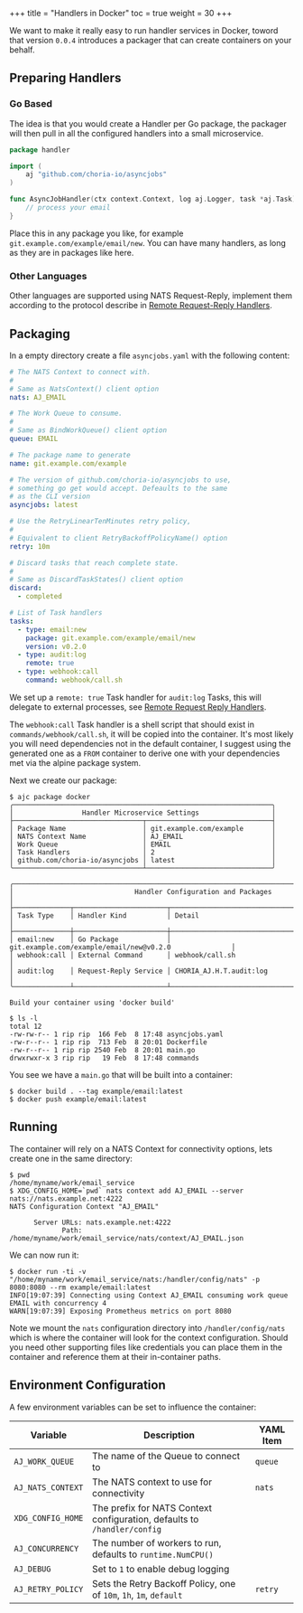 +++
title = "Handlers in Docker"
toc = true
weight = 30
+++

We want to make it really easy to run handler services in Docker, toword that version `0.0.4` introduces a packager that can create containers on your behalf.

## Preparing Handlers

### Go Based

The idea is that you would create a Handler per Go package, the packager will then pull in all the configured handlers into a small microservice.

```go
package handler

import (
	aj "github.com/choria-io/asyncjobs"
)

func AsyncJobHandler(ctx context.Context, log aj.Logger, task *aj.Task) (any, error) {
	// process your email
}
```

Place this in any package you like, for example `git.example.com/example/email/new`. You can have many handlers, as long as they are in packages like here.

### Other Languages

Other languages are supported using NATS Request-Reply, implement them according to the protocol describe in [Remote Request-Reply Handlers](../../reference/request-reply/).

## Packaging

In a empty directory create a file `asyncjobs.yaml` with the following content:

```yaml
# The NATS Context to connect with.
#
# Same as NatsContext() client option
nats: AJ_EMAIL

# The Work Queue to consume.
#
# Same as BindWorkQueue() client option
queue: EMAIL

# The package name to generate
name: git.example.com/example

# The version of github.com/choria-io/asyncjobs to use,
# something go get would accept. Defeaults to the same
# as the CLI version
asyncjobs: latest

# Use the RetryLinearTenMinutes retry policy,
#
# Equivalent to client RetryBackoffPolicyName() option
retry: 10m

# Discard tasks that reach complete state.
#
# Same as DiscardTaskStates() client option
discard:
  - completed

# List of Task handlers
tasks:
  - type: email:new
    package: git.example.com/example/email/new
    version: v0.2.0
  - type: audit:log
    remote: true
  - type: webhook:call
    command: webhook/call.sh
```

We set up a `remote: true` Task handler for `audit:log` Tasks, this will delegate to external processes, see [Remote Request Reply Handlers](../../reference/request-reply/).

The `webhook:call` Task handler is a shell script that should exist in `commands/webhook/call.sh`, it will be copied into the container. It's most likely you will need dependencies not in the default container, I suggest using the generated one as a `FROM` container to derive one with your dependencies met via the alpine package system.

Next we create our package:

```
$ ajc package docker
╭────────────────────────────────────────────────────────────────╮
│                 Handler Microservice Settings                  │
├────────────────────────────────┬───────────────────────────────┤
│ Package Name                   │ git.example.com/example       │
│ NATS Context Name              │ AJ_EMAIL                      │
│ Work Queue                     │ EMAIL                         │
│ Task Handlers                  │ 2                             │
│ github.com/choria-io/asyncjobs │ latest                        │
╰────────────────────────────────┴───────────────────────────────╯

╭───────────────────────────────────────────────────────────────────────────────────────────────╮
│                              Handler Configuration and Packages                               │
├──────────────┬───────────────────────┬────────────────────────────────────────────────────────┤
│ Task Type    │ Handler Kind          │ Detail                                                 │
├──────────────┼───────────────────────┼────────────────────────────────────────────────────────┤
│ email:new    │ Go Package            │ git.example.com/example/email/new@v0.2.0               │
│ webhook:call │ External Command      │ webhook/call.sh                                        │
│ audit:log    │ Request-Reply Service │ CHORIA_AJ.H.T.audit:log                                │
╰──────────────┴───────────────────────┴────────────────────────────────────────────────────────╯

Build your container using 'docker build'

$ ls -l
total 12
-rw-rw-r-- 1 rip rip  166 Feb  8 17:48 asyncjobs.yaml
-rw-r--r-- 1 rip rip  713 Feb  8 20:01 Dockerfile
-rw-r--r-- 1 rip rip 2540 Feb  8 20:01 main.go
drwxrwxr-x 3 rip rip   19 Feb  8 17:48 commands
```

You see we have a `main.go` that will be built into a container:

```
$ docker build . --tag example/email:latest
$ docker push example/email:latest
```

## Running

The container will rely on a NATS Context for connectivity options, lets create one in the same directory:

```
$ pwd 
/home/myname/work/email_service
$ XDG_CONFIG_HOME=`pwd` nats context add AJ_EMAIL --server nats://nats.example.net:4222
NATS Configuration Context "AJ_EMAIL"

      Server URLs: nats.example.net:4222
             Path: /home/myname/work/email_service/nats/context/AJ_EMAIL.json
```

We can now run it:

```
$ docker run -ti -v "/home/myname/work/email_service/nats:/handler/config/nats" -p 8080:8080 --rm example/email:latest
INFO[19:07:39] Connecting using Context AJ_EMAIL consuming work queue EMAIL with concurrency 4
WARN[19:07:39] Exposing Prometheus metrics on port 8080
```

Note we mount the `nats` configuration directory into `/handler/config/nats` which is where the container will look for the context configuration.  Should you need other supporting files like credentials you can place them in the container and reference them at their in-container paths.

## Environment Configuration

A few environment variables can be set to influence the container:

| Variable          | Description                                                              | YAML Item |
|-------------------|--------------------------------------------------------------------------|-----------|
| `AJ_WORK_QUEUE`   | The name of the Queue to connect to                                      | `queue`   |
| `AJ_NATS_CONTEXT` | The NATS context to use for connectivity                                 | `nats`    |
| `XDG_CONFIG_HOME` | The prefix for NATS Context configuration, defaults to `/handler/config` |           |
| `AJ_CONCURRENCY`  | The number of workers to run, defaults to `runtime.NumCPU()`             |           |
| `AJ_DEBUG`        | Set to `1` to enable debug logging                                       |           |
| `AJ_RETRY_POLICY` | Sets the Retry Backoff Policy, one of `10m`, `1h`, `1m`, `default`       | `retry`   |
